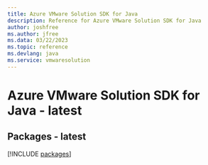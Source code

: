 ```yaml
---
title: Azure VMware Solution SDK for Java
description: Reference for Azure VMware Solution SDK for Java
author: joshfree
ms.author: jfree
ms.data: 03/22/2023
ms.topic: reference
ms.devlang: java
ms.service: vmwaresolution
---
```

# Azure VMware Solution SDK for Java - latest
## Packages - latest
[!INCLUDE [packages](vmware-solution-index.md)]